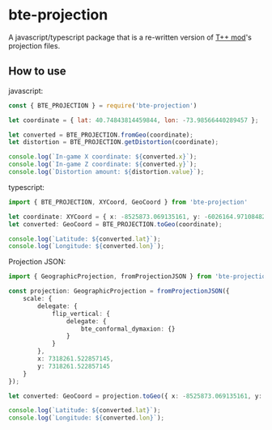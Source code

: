
# bte-projection

A javascript/typescript package that is a re-written version of [T++ mod](https://github.com/BuildTheEarth/terraplusplus)'s projection files.

## How to use

javascript:

```js
const { BTE_PROJECTION } = require('bte-projection')

let coordinate = { lat: 40.74843814459844, lon: -73.98566440289457 };

let converted = BTE_PROJECTION.fromGeo(coordinate);
let distortion = BTE_PROJECTION.getDistortion(coordinate);

console.log(`In-game X coordinate: ${converted.x}`);
console.log(`In-game Z coordinate: ${converted.y}`);
console.log(`Distortion amount: ${distortion.value}`);
```

typescript:

```ts
import { BTE_PROJECTION, XYCoord, GeoCoord } from 'bte-projection'

let coordinate: XYCoord = { x: -8525873.069135161, y: -6026164.9710848285 };
let converted: GeoCoord = BTE_PROJECTION.toGeo(coordinate);

console.log(`Latitude: ${converted.lat}`);
console.log(`Longitude: ${converted.lon}`);
```

Projection JSON:

```ts
import { GeographicProjection, fromProjectionJSON } from 'bte-projection'

const projection: GeographicProjection = fromProjectionJSON({
    scale: {
        delegate: {
            flip_vertical: {
                delegate: {
                    bte_conformal_dymaxion: {}
                }
            }
        },
        x: 7318261.522857145,
        y: 7318261.522857145
    }
});

let converted: GeoCoord = projection.toGeo({ x: -8525873.069135161, y: -6026164.9710848285 });

console.log(`Latitude: ${converted.lat}`);
console.log(`Longitude: ${converted.lon}`);
```
